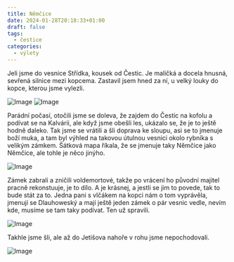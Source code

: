 ```yaml
---
title: Němčice
date: 2024-01-28T20:18:33+01:00
draft: false
tags:
  - čestice
categories:
  - výlety
---
```


Jeli jsme do vesnice Střídka, kousek od Čestic. Je maličká a docela hnusná, sevřená silnice mezi kopcema. Zastavil jsem hned za ní, u velký louky do kopce, kterou jsme vylezli.

![Image](/images/cestice/24-01-28/stridka.jpeg)
![Image](/images/cestice/24-01-28/louka.jpeg)

Parádní počasí, otočili jsme se doleva, že zajdem do Čestic na kofolu a podívat se na Kalvárii, ale když jsme obešli les, ukázalo se, že je to ještě hodně daleko. Tak jsme se vrátili a šli doprava ke sloupu, asi se to jmenuje boží muka, a tam byl výhled na takovou útulnou vesnici okolo rybníka s velikým zámkem. Šátková mapa říkala, že se jmenuje taky Němčice jako Němčice, ale tohle je něco jinýho.

![Image](/images/cestice/24-01-28/satek.jpeg)

Zámek zabrali a zničili voldemortové, takže po vrácení ho původní majitel pracně rekonstuuje, je to dílo. A je krásnej, a jestli se jim to povede, tak to bude stát za to. Jedna pani s vlčákem na kopci nám o tom vyprávěla, jmenují se Dlauhoweský a mají ještě jeden zámek o pár vesnic vedle, nevím kde, musíme se tam taky podívat. Ten už spravili.

![Image](/images/cestice/24-01-28/zamek1.jpeg)

Takhle jsme šli, ale až do Jetišova nahoře v rohu jsme nepochodovali.

![Image](/images/cestice/24-01-28/mapa.png)
